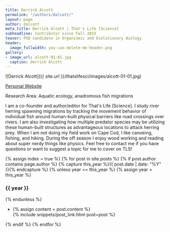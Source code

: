 ```yaml
---
title: Derrick Alcott
permalink: "/authors/dalcott/"
layout: page
author: dalcott
meta_title: Derrick Alcott | That's Life [Science]
subheadline: Contributor since Fall 2015
teaser: PhD Candidate in Organismic and Evolutionary Biology
header:
  image_fullwidth: you-can-delete-me-header.png
gallery:
- image_url: alcott-01-01.jpg
  caption: Derrick Alcott
---
```


![Derrick Alcott]({{ site.url }}/thatslifesci/images/alcott-01-01.jpg)

[Personal Website](https://gpls.cns.umass.edu/oeb/directory/derrick-alcott)

Research Area: Aquatic ecology, anadromous fish migrations

I am a co-founder and author/editor for That's Life [Science]. I study river herring spawning migrations by tracking the movement behavior of individual fish around human-built physical barriers like road crossings over rivers. I am also investigating how multiple predator species may be utilizing these human-built structures as advantageous locations to attack herring prey. When I am not doing my field work on Cape Cod, I like canoeing, fishing, and hiking. During the off season I enjoy wood working and reading about super nerdy things like physics. Feel free to contact me if you have questions or want to suggest a topic for me to cover on TLS!

{% assign index = true %}
{% for post in site.posts %}
{% if post.author contains page.author %}
{% capture this_year %}{{ post.date | date: "%Y" }}{% endcapture %}
{% unless year == this_year %}
{% assign year = this_year %}
<h3>{{ year }}</h3>
{% endunless %}
<ul style="list-style-type:disc">
 <li> 
 {% assign content = post.content %} 
 <article>
 {% include snippets/post_link.html post=post %}
 </article>
 </li>
</ul>
{% endif %}
{% endfor %}
